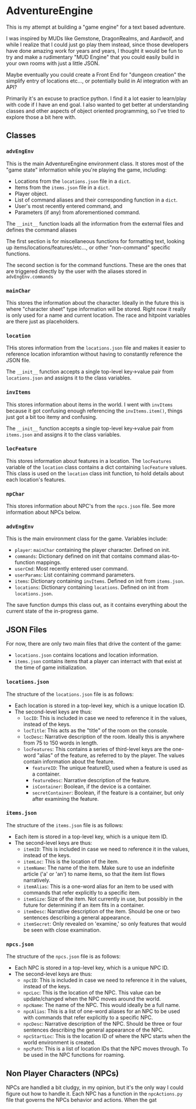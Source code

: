 # AdventureEngine

This is my attempt at building a "game engine" for a text based adventure.

I was inspired by MUDs like Gemstone, DragonRealms, and Aardwolf, and while I realize that I could just go play them instead, since those developers have done amazing work for years and years, I thought it would be fun to try and make a rudimentary "MUD Engine" that you could easily build in your own rooms with just a little JSON.

Maybe eventually you could create a Front End for "dungeon creation" the simplify entry of locations etc..., or potentially build in AI integration with an API?

Primarily it's an excuse to practice python.  I find it a lot easier to learn/play with code if I have an end goal.  I also wanted to get better at understanding classes and other aspects of object oriented programming, so I've tried to explore those a bit here with.

## Classes

### `advEngEnv`
This is the main AdventureEngine environment class.  It stores most of the "game state" information while you're playing the game, including:
- Locations from the `locations.json` file in a `dict`.
- Items from the `items.json` file in a `dict`.
- Player object.
- List of command aliases and their corresponding function in a `dict`.
- User's most recently entered command, and
- Parameters (if any) from aforementioned command.

The `__init__` function loads all the information from the external files and defines the command aliases

The first section is for miscellaneous functions for formatting text, looking up items/locations/features/etc..., or other "non-command" specific functions.

The second section is for the command functions.  These are the ones that are triggered directly by the user with the aliases stored in `advEngEnv.commands` 

### `mainChar`
This stores the information about the character.  Ideally in the future this is where "character sheet" type information will be stored.  Right now it really is only used for a name and current location.  The race and hitpoint variables are there just as placeholders.

### `location`
THis stores information from the `locations.json` file and makes it easier to reference location inforamtion without having to constantly reference the JSON file.

The `__init__` function accepts a single top-level key->value pair from `locations.json` and assigns it to the class variables.

### `invItems` 
This stores information about items in the world.  I went with `invItems` because it got confusing enough referencing the `invItems.item()`, things just got a bit too itemy and confusing.

The `__init__` function accepts a single top-level key->value pair from `items.json` and assigns it to the class variables.

### `locFeature`
This stores information about features in a location.  The `locFeatures` variable of the `location` class contains a dict containing `locFeature` values.  This class is used on the `location` class init function, to hold details about each location's features.

### `npChar`
This stores information about NPC's from the `npcs.json` file.  See more information about NPCs below.

### `advEngEnv`
This is the main environment class for the game.  Variables include:
- `player`: `mainChar` containing the player character.  Defined on init.
- `commands`: Dictionary defined on init that contains command alias-to-function mappings.
- `userCmd`: Most recently entered user command.
- `userParams`: List containing command parameters.
- `items`: Dictionary containing `invItems`.  Defined on init from `items.json`.
- `locations`: Dictionary containing `locations`.  Defined on init from `locations.json`.

The save function dumps this class out, as it contains everything about the current state of the in-progress game.

## JSON Files
For now, there are only two main files that drive the content of the game:

- `locations.json` contains locations and location information.
- `items.json` contains items that a player can interract with that exist at the time of game initialization.
  
### `locations.json`
The structure of the `locations.json` file is as follows:
- Each location is stored in a top-level key, which is a unique location ID.
- The second-level keys are thus:
  - `locID`: This is included in case we need to reference it in the values, instead of the keys.
  - `locTitle`: This acts as the "title" of the room on the console.
  - `locDesc`: Narrative description of the room.  Ideally this is anywhere from 75 to 150 words in length.
  - `locFeatures`: This contains a series of third-level keys are the one-word "alias" of the feature, as referred to by the player.  The values contain information about the feature.
    - `featureID`: The unique featureID, used when a feature is used as a container.
    - `featureDesc`: Narrative description of the feature.
    - `isContainer`: Boolean, if the device is a container.
    - `secretContainer`: Boolean, if the feature is a container, but only after examining the feature.

### `items.json`
The structure of the `items.json` file is as follows:
- Each item is stored in a top-level key, which is a unique item ID.
- The second-level keys are thus:
  - `itemID`: This is included in case we need to reference it in the values, instead of the keys.
  - `itemLoc`: This is the location of the item.
  - `itemName`: The name of the item.  Make sure to use an indefinite article ('a' or 'an') to name items, so that the item list flows narratively.
  - `itemAlias`: This is a one-word alias for an item to be used with commands that refer explicitly to a specific item.
  - `itemSize`: Size of the item.  Not currently in use, but possibly in the future for determining if an item fits in a container.
  - `itemDesc`: Narrative description of the item.  Should be one or two sentences describing a general appearance.
  - `itemSecret`: Only revealed on 'examine,' so only features that would be seen with close examination.

### `npcs.json`
The structure of the `npcs.json` file is as follows:
- Each NPC is stored in a top-level key, which is a unique NPC ID.
- The second-level keys are thus:
  - `npcID`: This is included in case we need to reference it in the values, instead of the keys.
  - `npcLoc`: This is the location of the NPC.  This value can be update/changed when the NPC moves around the world.
  - `npcName`: The name of the NPC.  This would ideally be a full name.
  - `npcAlias`: This is a list of one-word aliases for an NPC to be used with commands that refer explicitly to a specific NPC.
  - `npcDesc`: Narrative description of the NPC.  Should be three or four sentences describing the general appearance of the NPC.
  - `npcStartLoc`: This is the location ID of where the NPC starts when the world environment is created.
  - `npcPath`: This is a list of location IDs that the NPC moves through.  To be used in the NPC functions for roaming.

## Non Player Characters (NPCs)
NPCs are handled a bit cludgy, in my opinion, but it's the only way I could figure out how to handle it.  Each NPC has a function in the `npcActions.py` file that governs the NPCs behavior and actions.  When the gat

